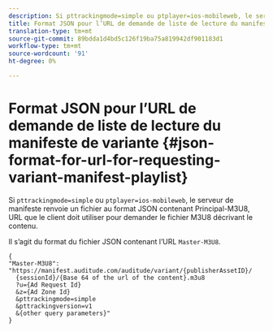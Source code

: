 ```yaml
---
description: Si pttrackingmode=simple ou ptplayer=ios-mobileweb, le serveur de manifeste renvoie un fichier au format JSON contenant Principal-M3U8, URL que le client doit utiliser pour demander le fichier M3U8 décrivant le contenu.
title: Format JSON pour l’URL de demande de liste de lecture du manifeste de variante
translation-type: tm+mt
source-git-commit: 89bdda1d4bd5c126f19ba75a819942df901183d1
workflow-type: tm+mt
source-wordcount: '91'
ht-degree: 0%

---
```



# Format JSON pour l’URL de demande de liste de lecture du manifeste de variante {#json-format-for-url-for-requesting-variant-manifest-playlist}

Si `pttrackingmode=simple` ou `ptplayer=ios-mobileweb`, le serveur de manifeste renvoie un fichier au format JSON contenant Principal-M3U8, URL que le client doit utiliser pour demander le fichier M3U8 décrivant le contenu.

Il s’agit du format du fichier JSON contenant l’URL `Master-M3U8`.

```
{
"Master-M3U8": "https://manifest.auditude.com/auditude/variant/{publisherAssetID}/
  {sessionId}/{Base 64 of the url of the content}.m3u8
  ?u={Ad Request Id}
  &z={Ad Zone Id}
  &pttrackingmode=simple
  &pttrackingversion=v1
  &{other query parameters}"
}
```
